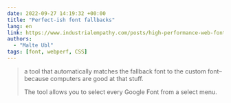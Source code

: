 ```yaml
---
date: 2022-09-27 14:19:32 +00:00
title: "Perfect-ish font fallbacks"
lang: en
link: https://www.industrialempathy.com/posts/high-performance-web-font-loading/#tool%3A-perfect-ish-font-fallbacks
authors:
  - "Malte Ubl"
tags: [font, webperf, CSS]
---
```


> a tool that automatically matches the fallback font to the custom font–because computers are good at that stuff.
>
> The tool allows you to select every Google Font from a select menu.

